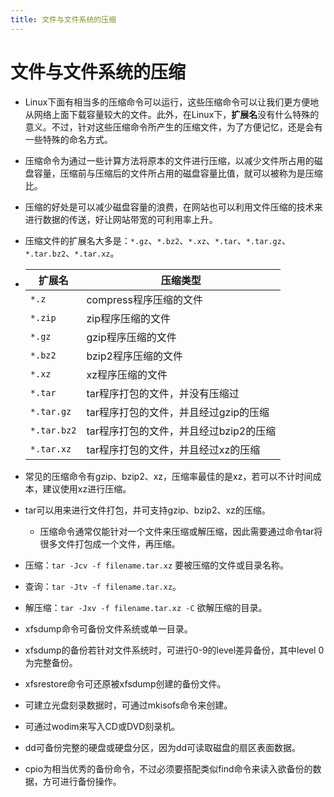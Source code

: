 ```yaml
---
title: 文件与文件系统的压缩
---
```


# 文件与文件系统的压缩

* Linux下面有相当多的压缩命令可以运行，这些压缩命令可以让我们更方便地从网络上面下载容量较大的文件。此外，在Linux下，**扩展名**没有什么特殊的意义。不过，针对这些压缩命令所产生的压缩文件，为了方便记忆，还是会有一些特殊的命名方式。

* 压缩命令为通过一些计算方法将原本的文件进行压缩，以减少文件所占用的磁盘容量，压缩前与压缩后的文件所占用的磁盘容量比值，就可以被称为是压缩比。

* 压缩的好处是可以减少磁盘容量的浪费，在网站也可以利用文件压缩的技术来进行数据的传送，好让网站带宽的可利用率上升。

* 压缩文件的扩展名大多是：`*.gz`、`*.bz2`、`*.xz`、`*.tar`、`*.tar.gz`、`*.tar.bz2`、`*.tar.xz`。

* | 扩展名      | 压缩类型                               |
  | ----------- | -------------------------------------- |
  | `*.z`       | compress程序压缩的文件                 |
  | `*.zip`     | zip程序压缩的文件                      |
  | `*.gz`      | gzip程序压缩的文件                     |
  | `*.bz2`     | bzip2程序压缩的文件                    |
  | `*.xz`      | xz程序压缩的文件                       |
  | `*.tar`     | tar程序打包的文件，并没有压缩过        |
  | `*.tar.gz`  | tar程序打包的文件，并且经过gzip的压缩  |
  | `*.tar.bz2` | tar程序打包的文件，并且经过bzip2的压缩 |
  | `*.tar.xz`  | tar程序打包的文件，并且经过xz的压缩    |

* 常见的压缩命令有gzip、bzip2、xz，压缩率最佳的是xz，若可以不计时间成本，建议使用xz进行压缩。

* tar可以用来进行文件打包，并可支持gzip、bzip2、xz的压缩。

  * 压缩命令通常仅能针对一个文件来压缩或解压缩，因此需要通过命令tar将很多文件打包成一个文件，再压缩。

* 压缩：`tar -Jcv -f filename.tar.xz` 要被压缩的文件或目录名称。

* 查询：`tar -Jtv -f filename.tar.xz`。

* 解压缩：`tar -Jxv -f filename.tar.xz -C` 欲解压缩的目录。

* xfsdump命令可备份文件系统或单一目录。

* xfsdump的备份若针对文件系统时，可进行0-9的level差异备份，其中level 0为完整备份。

* xfsrestore命令可还原被xfsdump创建的备份文件。

* 可建立光盘刻录数据时，可通过mkisofs命令来创建。

* 可通过wodim来写入CD或DVD刻录机。

* dd可备份完整的硬盘或硬盘分区，因为dd可读取磁盘的扇区表面数据。

* cpio为相当优秀的备份命令，不过必须要搭配类似find命令来读入欲备份的数据，方可进行备份操作。